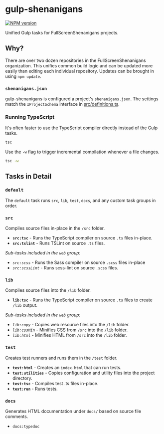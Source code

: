 # gulp-shenanigans
[![NPM version](https://badge.fury.io/js/gulp-shenanigans.svg)](http://badge.fury.io/js/gulp-shenanigans)

Unified Gulp tasks for FullScreenShenanigans projects.

## Why?

There are over two dozen repositories in the FullScreenShenanigans organization.
This unifies common build logic and can be updated more easily than editing each individual repository.
Updates can be brought in using `npm update`.

### `shenanigans.json`

gulp-shenanigans is configured a project's `shenanigans.json`.
The settings match the `IProjectSchema` interface in [src/definitions.ts](src/definitions.ts).


### Running TypeScript

It's often faster to use the TypeScript compiler directly instead of the Gulp tasks.

```cmd
tsc
```

Use the `-w` flag to trigger incremental compilation whenever a file changes.

```cmd
tsc -w
```

## Tasks in Detail

### `default`

The `default` task runs `src`, `lib`, `test`, `docs`, and any custom task groups in order.

### `src`

Compiles source files in-place in the `/src` folder.

* **`src:tsc`** - Runs the TypeScript compiler on source `.ts` files in-place.
* **`src:tslint`** - Runs TSLint on source `.ts` files.

*Sub-tasks included in the `web` group:*

* *`src:scss`* - Runs the Sass compiler on source `.scss` files in-place
* *`src:scssLint`* - Runs scss-lint on source `.scss` files.

### `lib`

Compiles source files into the `/lib` folder.

* **`lib:tsc`** - Runs the TypeScript compiler on source `.ts` files to create `/lib` output.

*Sub-tasks included in the `web` group:*

* *`lib:copy`* - Copies web resource files into the `/lib` folder.
* *`lib:cssMin`* - Minifies CSS from `/src` into the `/lib` folder.
* *`lib:html`* - Minifies HTML from `/src` into the `/lib` folder.

### `test`

Creates test runners and runs them in the `/test` folder.

* **`test:html`** - Creates an `index.html` that can run tests.
* **`test:utilities`** - Copies configuration and utility files into the project directory.
* **`test:tsc`** - Compiles test .ts files in-place.
* **`test:run`** - Runs tests.

### `docs`

Generates HTML documentation under `docs/` based on source file comments.

* `docs:typedoc`
